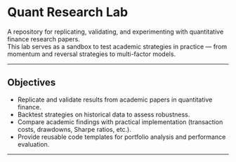 # Quant Research Lab

A repository for replicating, validating, and experimenting with quantitative finance research papers.  
This lab serves as a sandbox to test academic strategies in practice — from momentum and reversal strategies to multi-factor models.

---

## Objectives
- Replicate and validate results from academic papers in quantitative finance.  
- Backtest strategies on historical data to assess robustness.  
- Compare academic findings with practical implementation (transaction costs, drawdowns, Sharpe ratios, etc.).  
- Provide reusable code templates for portfolio analysis and performance evaluation.  

---
